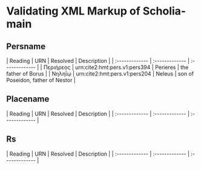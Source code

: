 # Validating XML Markup of Scholia-main


## Persname 

| Reading | URN | Resolved | Description |
| :------------- | :------------- | :------------- |
| Περιήρεος | urn:cite2:hmt:pers.v1:pers394 | Perieres | the father of Borus | 
| Νηληΐῳ | urn:cite2:hmt:pers.v1:pers204 | Neleus | son of Poseidon, father of Nestor | 

## Placename 

| Reading | URN | Resolved | Description |
| :------------- | :------------- | :------------- |

## Rs 

| Reading | URN | Resolved | Description |
| :------------- | :------------- | :------------- |
